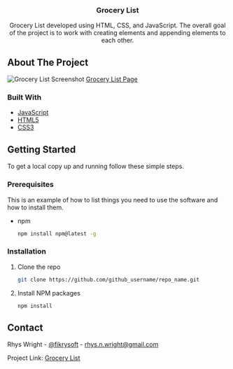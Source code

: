 <!-- PROJECT LOGO -->
<br />
<p align="center">
  <h3 align="center">Grocery List</h3>

  <p align="center">
    Grocery List developed using HTML, CSS, and JavaScript. The overall goal of the project is to work with creating elements and appending elements to each other.
    <br />
  </p>
</p>


<!-- ABOUT THE PROJECT -->
## About The Project

![Grocery List Screenshot](https://media.discordapp.net/attachments/810364865419673631/851521125153243237/unknown.png?width=960&height=520)
[Grocery List Page](https://fikcup.github.io/grocery-list/)


### Built With

* [JavaScript](https://www.javascript.com/)
* [HTML5](https://developer.mozilla.org/en-US/docs/Web/HTML)
* [CSS3](https://developer.mozilla.org/en-US/docs/Web/CSS)



<!-- GETTING STARTED -->
## Getting Started

To get a local copy up and running follow these simple steps.

### Prerequisites

This is an example of how to list things you need to use the software and how to install them.
* npm
  ```sh
  npm install npm@latest -g
  ```

### Installation

1. Clone the repo
   ```sh
   git clone https://github.com/github_username/repo_name.git
   ```
2. Install NPM packages
   ```sh
   npm install
   ```


<!-- CONTACT -->
## Contact

Rhys Wright - [@fikrysoft](https://twitter.com/fikrysoft) - rhys.n.wright@gmail.com

Project Link: [Grocery List](https://fikcup.github.io/grocery-list/)